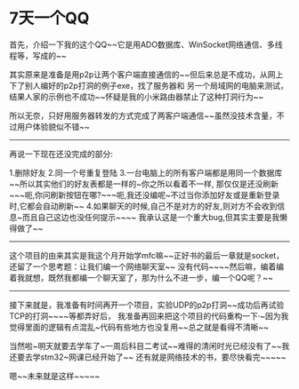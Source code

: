 # 7天一个QQ
<p>    首先，介绍一下我的这个QQ~~它是用ADO数据库、WinSocket网络通信、多线程等，写成的~~</p>

<p>    其实原来是准备是用p2p让两个客户端直接通信的~~但后来总是不成功，从网上下了别人编好的p2p打洞的例子exe，找了服务器和
另一个局域网的电脑来测试，结果人家的示例也不成功~~怀疑是我的小米路由器禁止了这种打洞行为~~</p>
    
<p>    所以无奈，只好用服务器转发的方式完成了两客户端通信~~虽然没技术含量，不过用户体验貌似不错~~</p>

---------------------------------------------------------------------------------------------------------------------------------

<p>    再说一下现在还没完成的部分:</p>
            1.删除好友
            2.同一个号重复登陆
            3.一台电脑上的所有客户端都是用同一个数据库~~所以其实他们的好友表都是一样的~你之所以看着不一样,
                那仅仅是还没刷新~~~呃,你问刷新按钮在哪?~~~呃,我还没编呢~不过当你添加好友或是重新登录时,它都会自动刷新~~
            4.如果聊天的时候,自己不是对方的好友,则对方不会收到信息~而且自己这边也没任何提示~~~~
                我承认这是一个重大bug,但其实主要是我懒得做了~~

---------------------------------------------------------------------------------------------------------------------------------

<p>    这个项目的由来其实是我这个月开始学mfc嘛~~正好书的最后一章就是socket，还留了一个思考题：让我们编一个网络聊天室~~
没有代码~~~~然后嘛，编着编着我就想，既然我都编一个聊天室了，那为什么不进一步，编一个QQ呢？~~</p>

---------------------------------------------------------------------------------------------------------------------------------

<p>    接下来就是，我准备有时间再开一个项目，实验UDP的p2p打洞~~成功后再试验TCP的打洞~~~~等都弄好后，
我准备再回来把这个项目的代码重构一下·~因为我觉得里面的逻辑有点混乱~代码有些地方也没复用~~总之就是看得不清晰~~</p>
    
<p>    当然啦~明天就要去学车了~一周后科目二考试~~难得的清闲时光已经没有了~~我还要去学stm32~网课已经开始了~~
还有就是网络技术的书，要尽快看完~~~~~</p>
    
<p>    嗯~~未来就是这样~~~~~</p>
